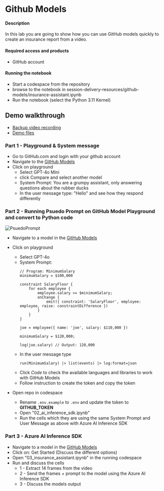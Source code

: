 # Github Models

#### Description   
In this lab you are going to show how you can use GitHub models quickly to create an insurance report from a video.

#### Required access and products
- GitHub account

#### Running the notebook
- Start a codespace from the repository
- browse to the notebook in session-delivery-resources/github-models/insurance-assistant.ipynb
- Run the notebook (select the Python 3.11 Kernel)

## Demo walkthrough

- [Backup video recording](https://aka.ms/AArvo1o)
- [Demo files](/lab/1-github-models/)

### Part 1 - Playground & System message
- Go to GitHub.com and login with your github account
- Navigate to the [GitHub Models](https://gh.io/models)
- Click on playground    
    - Select GPT-4o Mini
    - click Compare and select another model
    - System Prompt: You are a grumpy assistant, only answering questions about the rubber ducks
    - In the user message type: "Hello" and see how they respond differently


### Part 2 - Running Psuedo Prompt on GitHub Model Playground and convert to Python code
![PsuedoPrompt](media/PsuedoPrompt.png)
- Navigate to a model in the [GitHub Models](https://gh.io/models)
- Click on playground    
    - Select GPT-4o
    - System Prompt:
        ```
        // Program: MinimumSalary
        minimumSalary = $100,000

        constraint SalaryFloor {
            for each employee {
                employee.salary >= $minimumSalary;
                onChange {
                    emit({ constraint: 'SalaryFloor', employee: employee, raise: constraintDifference })
                }
            }
        }

        joe = employee({ name: 'joe', salary: $110,000 })

        minimumSalary = $120,000;

        log(joe.salary) // Output: 120,000
        
    - In the user message type
        ```
        run(MinimumSalary) |> list(events) |> log:format=json

    - Click *Code* to check the available languages and libraries to work with GitHub Models
    - Follow instruction to create the token and copy the token
    

- Open repo in codespace
    - Rename `.env.example` to `.env` and update the token to **GITHUB_TOKEN**
    - Open "02_ai_inference_sdk.ipynb"
    - Run the cells which they are using the same System Prompt and User Message as above with Azure AI Inference SDK

### Part 3 - Azure AI Inference SDK
- Navigate to a model in the [GitHub Models](https://gh.io/models)
- Click on: Get Started (Discuss the different options)
- Open "03_insurance_assistant.ipynb" in the running codespace
- Run and discuss the cells
    - 1 - Extract 14 frames from the video
    - 2 - Send the frames + prompt to the model using the Azure AI Inference SDK
    - 3 - Discuss the models output
